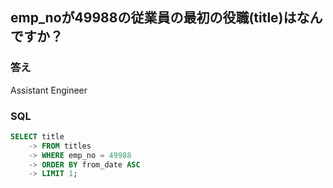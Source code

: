 ## emp_noが49988の従業員の最初の役職(title)はなんですか？

### 答え
Assistant Engineer

### SQL
```sql
SELECT title
    -> FROM titles
    -> WHERE emp_no = 49988
    -> ORDER BY from_date ASC
    -> LIMIT 1;
```
